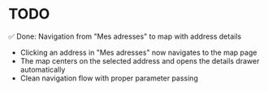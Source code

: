 # TODO

✅ Done: Navigation from "Mes adresses" to map with address details

- Clicking an address in "Mes adresses" now navigates to the map page
- The map centers on the selected address and opens the details drawer automatically
- Clean navigation flow with proper parameter passing
